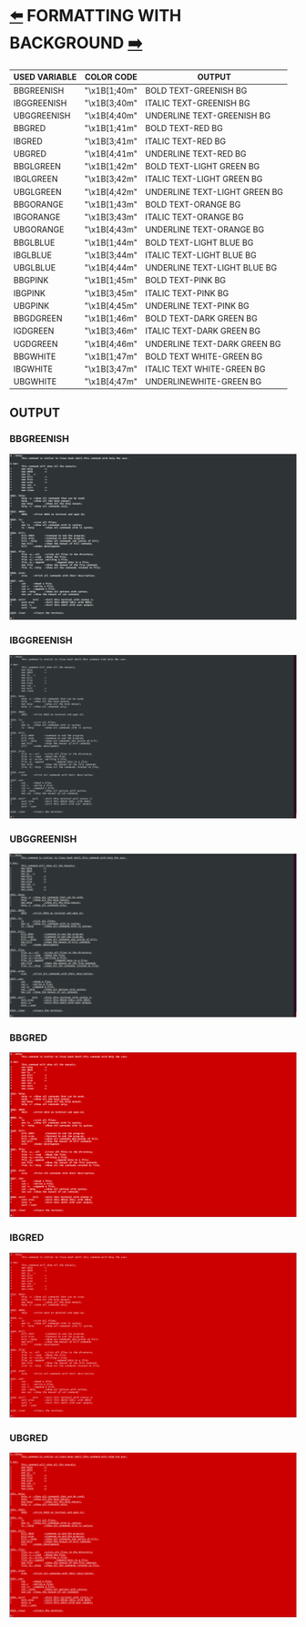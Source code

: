 # [:arrow_left:](COLORS.md) FORMATTING WITH BACKGROUND [:arrow_right:](formattingcolors.md)

 USED VARIABLE | COLOR CODE | OUTPUT
---------------|------------|--------------
 BBGREENISH | "\x1B[1;40m" | BOLD TEXT-GREENISH BG
 IBGGREENISH | "\x1B[3;40m" | ITALIC TEXT-GREENISH BG
 UBGGREENISH | "\x1B[4;40m" | UNDERLINE TEXT-GREENISH BG
 BBGRED | "\x1B[1;41m" | BOLD TEXT-RED BG
 IBGRED | "\x1B[3;41m" | ITALIC TEXT-RED BG
 UBGRED | "\x1B[4;41m" | UNDERLINE TEXT-RED BG
 BBGLGREEN | "\x1B[1;42m" | BOLD TEXT-LIGHT GREEN BG
 IBGLGREEN | "\x1B[3;42m" | ITALIC TEXT-LIGHT GREEN BG
 UBGLGREEN | "\x1B[4;42m" |UNDERLINE TEXT-LIGHT GREEN BG
 BBGORANGE | "\x1B[1;43m" | BOLD TEXT-ORANGE BG
 IBGORANGE | "\x1B[3;43m" | ITALIC TEXT-ORANGE BG
 UBGORANGE | "\x1B[4;43m" | UNDERLINE TEXT-ORANGE BG
 BBGLBLUE | "\x1B[1;44m" | BOLD TEXT-LIGHT BLUE BG
 IBGLBLUE | "\x1B[3;44m" | ITALIC TEXT-LIGHT BLUE BG
 UBGLBLUE | "\x1B[4;44m" | UNDERLINE TEXT-LIGHT BLUE BG
 BBGPINK | "\x1B[1;45m" | BOLD TEXT-PINK BG
 IBGPINK | "\x1B[3;45m" | ITALIC TEXT-PINK BG
 UBGPINK | "\x1B[4;45m" | UNDERLINE TEXT-PINK BG
 BBGDGREEN | "\x1B[1;46m" | BOLD TEXT-DARK GREEN BG
 IGDGREEN | "\x1B[3;46m" | ITALIC TEXT-DARK GREEN BG
 UGDGREEN | "\x1B[4;46m" | UNDERLINE TEXT-DARK GREEN BG
 BBGWHITE | "\x1B[1;47m" | BOLD TEXT WHITE-GREEN BG
 IBGWHITE | "\x1B[3;47m" | ITALIC TEXT WHITE-GREEN BG
 UBGWHITE | "\x1B[4;47m" | UNDERLINEWHITE-GREEN BG

## OUTPUT

### BBGREENISH

![BBGREENISH](../img/BBGREENISH.png)

### IBGGREENISH

![IBGGREENISH](../img/IBGGREENISH.png)

### UBGGREENISH

![UBGGREENISH](../img/UBGGREENISH.png)

### BBGRED

![BBGRED](../img/BBGRED.png)

### IBGRED

![IBGRED](../img/IBGRED.png)

### UBGRED

![UBGRED](../img/UBGRED.png)
